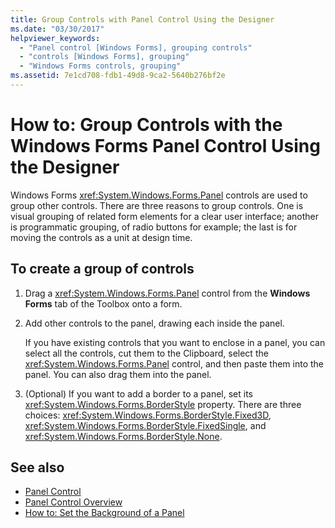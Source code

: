 ```yaml
---
title: Group Controls with Panel Control Using the Designer
ms.date: "03/30/2017"
helpviewer_keywords:
  - "Panel control [Windows Forms], grouping controls"
  - "controls [Windows Forms], grouping"
  - "Windows Forms controls, grouping"
ms.assetid: 7e1cd708-fdb1-49d8-9ca2-5640b276bf2e
---
```

# How to: Group Controls with the Windows Forms Panel Control Using the Designer
Windows Forms <xref:System.Windows.Forms.Panel> controls are used to group other controls. There are three reasons to group controls. One is visual grouping of related form elements for a clear user interface; another is programmatic grouping, of radio buttons for example; the last is for moving the controls as a unit at design time.

## To create a group of controls

1. Drag a <xref:System.Windows.Forms.Panel> control from the **Windows Forms** tab of the Toolbox onto a form.

2. Add other controls to the panel, drawing each inside the panel.

     If you have existing controls that you want to enclose in a panel, you can select all the controls, cut them to the Clipboard, select the <xref:System.Windows.Forms.Panel> control, and then paste them into the panel. You can also drag them into the panel.

3. (Optional) If you want to add a border to a panel, set its <xref:System.Windows.Forms.BorderStyle> property. There are three choices: <xref:System.Windows.Forms.BorderStyle.Fixed3D>, <xref:System.Windows.Forms.BorderStyle.FixedSingle>, and <xref:System.Windows.Forms.BorderStyle.None>.

## See also

- [Panel Control](panel-control-windows-forms.md)
- [Panel Control Overview](panel-control-overview-windows-forms.md)
- [How to: Set the Background of a Panel](how-to-set-the-background-of-a-windows-forms-panel.md)
